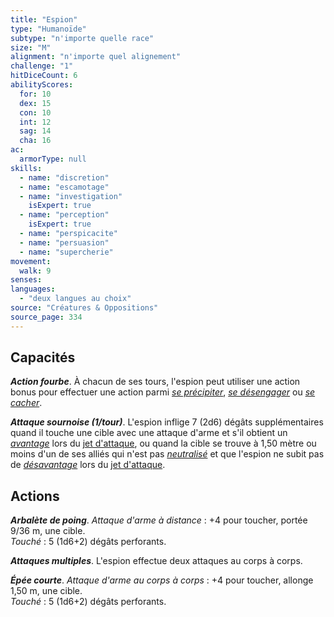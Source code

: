 ```yaml
---
title: "Espion"
type: "Humanoïde"
subtype: "n'importe quelle race"
size: "M"
alignment: "n'importe quel alignement"
challenge: "1"
hitDiceCount: 6
abilityScores:
  for: 10
  dex: 15
  con: 10
  int: 12
  sag: 14
  cha: 16
ac:
  armorType: null
skills:
  - name: "discretion"
  - name: "escamotage"
  - name: "investigation"
    isExpert: true
  - name: "perception"
    isExpert: true
  - name: "perspicacite"
  - name: "persuasion"
  - name: "supercherie"
movement:
  walk: 9
senses:
languages:
  - "deux langues au choix"
source: "Créatures & Oppositions"
source_page: 334
---
```

## Capacités
_**Action fourbe**_. À chacun de ses tours, l'espion peut utiliser une action bonus pour effectuer une action parmi [_se précipiter_](/combattre/#se-precipiter), [_se désengager_](/combattre/#se-desengager) ou [_se cacher_](/combattre/#se-cacher).

_**Attaque sournoise (1/tour)**_. L'espion inflige 7 (2d6) dégâts supplémentaires quand il touche une cible avec une attaque d'arme et s'il obtient un [_avantage_](/utiliser-les-caracteristiques/#avantage-et-desavantage) lors du [jet d'attaque](/combattre/#jets-d-attaque), ou quand la cible se trouve à 1,50 mètre ou moins d'un de ses alliés qui n'est pas [_neutralisé_](/gerer-la-sante-du-personnage/#neutralise) et que l'espion ne subit pas de [_désavantage_](/utiliser-les-caracteristiques/#avantage-et-desavantage) lors du [jet d'attaque](/combattre/#jets-d-attaque).

## Actions
_**Arbalète de poing**_. _Attaque d'arme à distance_ : +4 pour toucher, portée 9/36 m, une cible.  
_Touché_ : 5 (1d6+2) dégâts perforants.

_**Attaques multiples**_. L'espion effectue deux attaques au corps à corps.

_**Épée courte**_. _Attaque d'arme au corps à corps_ : +4 pour toucher, allonge 1,50 m, une cible.  
_Touché_ : 5 (1d6+2) dégâts perforants.
